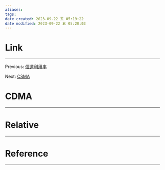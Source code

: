 ```yaml
---
aliases: 
tags: 
date created: 2023-09-22 五 05:19:22
date modified: 2023-09-22 五 05:20:03
---
```


# Link
---
Previous: [信道利用率](信道利用率.md)

Next: [CSMA](CSMA.md)

# CDMA
---


# Relative
---


# Reference
---

